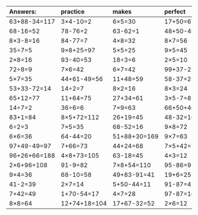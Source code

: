 | Answers: | practice | makes | perfect | ! |
| :--- | :--- | :--- | :--- | :--- |
| 63+88-34=117 | 3×4-10=2 | 6×5=30 | 17+50=67 | 24+71+3=98 | 
| 68-16=52 | 78-76=2 | 63-62=1 | 48+50-49=49 | 4+15=19 | 
| 8×3-8=16 | 84-77=7 | 4×8=32 | 8×7=56 | 7×4=28 | 
| 35÷7=5 | 9×8+25=97 | 5×5=25 | 9×5=45 | 38-17=21 | 
| 2×8=16 | 93-40=53 | 18÷3=6 | 2×5=10 | 22-16=6 | 
| 72÷8=9 | 7×6=42 | 6×7=42 | 99+37-27=109 | 7×9-48=15 | 
| 5×7=35 | 44+61-49=56 | 11+48=59 | 58-37=21 | 37+17-9=45 | 
| 53+33-72=14 | 14÷2=7 | 8×2=16 | 8×3=24 | 70-64=6 | 
| 65+12=77 | 11+64=75 | 27+34=61 | 3×5-7=8 | 7×7=49 | 
| 14÷7=2 | 36÷6=6 | 7×9=63 | 66+50+46=162 | 74-62=12 | 
| 83+1=84 | 8×5+72=112 | 26+19=45 | 48-32=16 | 8×3+76=100 | 
| 6÷2=3 | 7×5=35 | 68-52=16 | 9×8=72 | 84-33=51 | 
| 6×6=36 | 64-44=20 | 51+88+30=169 | 9×7=63 | 88-24=64 | 
| 97+49-49=97 | 7+66=73 | 44+24=68 | 7×5+42=77 | 53+5=58 | 
| 96+26+66=188 | 4×8+73=105 | 63-18=45 | 4×3=12 | 88-22=66 | 
| 2×6+96=108 | 91-9=82 | 7×8+54=110 | 95-86=9 | 5×2=10 | 
| 9×4=36 | 68-10=58 | 49+83-91=41 | 19+6=25 | 37+33=70 | 
| 41-2=39 | 2×7=14 | 5+50-44=11 | 91-87=4 | 5×4=20 | 
| 7+42=49 | 1+70-54=17 | 4×7=28 | 97-87=10 | 15÷3=5 | 
| 8×8=64 | 12+74+18=104 | 17+67-32=52 | 2×6=12 | 72+20=92 | 
